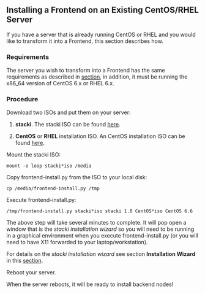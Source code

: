 ## Installing a Frontend on an Existing CentOS/RHEL Server

If you have a server that is already running CentOS or RHEL and you would like to transform it into a Frontend, this section describes how.


### Requirements

The server you wish to transform into a Frontend has the same requirements
as described in [section](Frontend-Installation), in addition, it must
be running the x86_64 version of CentOS 6.x or RHEL 6.x.


### Procedure

Download two ISOs and put them on your server:

1. **stacki**. The stacki ISO can be found [here](http://stacki.s3.amazonaws.com/1.0/stacki-1.0-I.x86_64.disk1.iso).

2. **CentOS** or **RHEL** installation ISO. An CentOS installation ISO can be found [here](http://isoredirect.centos.org/centos/6/isos/x86_64/).

Mount the stacki ISO:

`
mount -o loop stacki*iso /media
`

Copy frontend-install.py from the ISO to your local disk:

`
cp /media/frontend-install.py /tmp
`

Execute frontend-install.py:

`
/tmp/frontend-install.py stacki*iso stacki 1.0 CentOS*iso CentOS 6.6
`

The above step will take several minutes to complete.
It will pop open a window that
is the _stacki installation wizard_ so you will need to be running in a
graphical environment when you execute frontend-install.py (or you will
need to have X11 forwarded to your laptop/workstation).

For details on the _stacki installation wizard_ see section
**Installation Wizard** in this [section](Frontend-Installation).

Reboot your server.

When the server reboots, it will be ready to install backend nodes!

